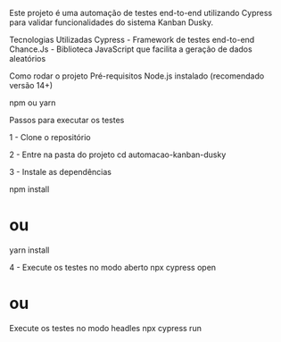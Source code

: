 Este projeto é uma automação de testes end-to-end utilizando Cypress para validar funcionalidades do sistema Kanban Dusky.

Tecnologias Utilizadas
Cypress - Framework de testes end-to-end
Chance.Js - Biblioteca JavaScript que facilita a geração de dados aleatórios

Como rodar o projeto
Pré-requisitos
Node.js instalado (recomendado versão 14+)

npm ou yarn

Passos para executar os testes

1 - Clone o repositório

2 - Entre na pasta do projeto
cd automacao-kanban-dusky

3 - Instale as dependências

npm install
# ou
yarn install

4 - Execute os testes no modo aberto
npx cypress open

# ou

Execute os testes no modo headles
npx cypress run


